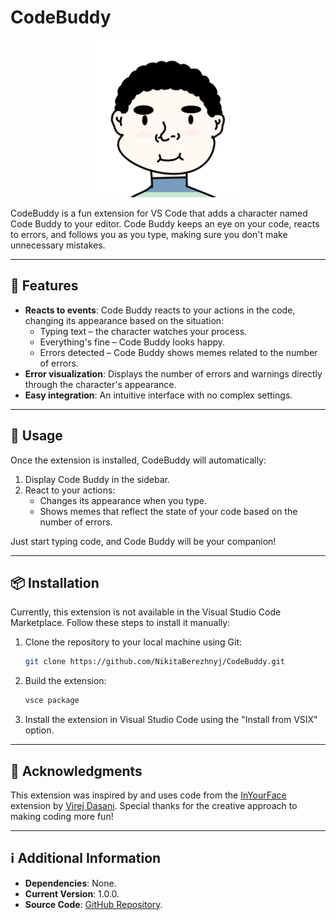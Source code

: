 # CodeBuddy

<p align='center'>
  <img src='https://raw.githubusercontent.com/NikitaBerezhnyj/CodeBuddy/main/assets/icon.png' alt='Extension Icon' style="width:50%">
</p>

CodeBuddy is a fun extension for VS Code that adds a character named Code Buddy to your editor. Code Buddy keeps an eye on your code, reacts to errors, and follows you as you type, making sure you don't make unnecessary mistakes.

---

## 🌟 Features

- **Reacts to events**: Code Buddy reacts to your actions in the code, changing its appearance based on the situation:
  - Typing text – the character watches your process.
  - Everything's fine – Code Buddy looks happy.
  - Errors detected – Code Buddy shows memes related to the number of errors.
- **Error visualization**: Displays the number of errors and warnings directly through the character's appearance.
- **Easy integration**: An intuitive interface with no complex settings.

---

## 🚀 Usage

Once the extension is installed, CodeBuddy will automatically:

1. Display Code Buddy in the sidebar.
2. React to your actions:
   - Changes its appearance when you type.
   - Shows memes that reflect the state of your code based on the number of errors.

Just start typing code, and Code Buddy will be your companion!

---

## 📦 Installation

Currently, this extension is not available in the Visual Studio Code Marketplace. Follow these steps to install it manually:

1. Clone the repository to your local machine using Git:

   ```bash
   git clone https://github.com/NikitaBerezhnyj/CodeBuddy.git
   ```

2. Build the extension:

   ```bash
   vsce package
   ```

3. Install the extension in Visual Studio Code using the "Install from VSIX" option.

---

## 📝 Acknowledgments

This extension was inspired by and uses code from the [InYourFace](https://github.com/virejdasani/InYourFace) extension by [Virej Dasani](https://github.com/virejdasani). Special thanks for the creative approach to making coding more fun!

---

## ℹ️ Additional Information

- **Dependencies**: None.
- **Current Version**: 1.0.0.
- **Source Code**: [GitHub Repository](https://github.com/NikitaBerezhnyj/CodeBuddy).
